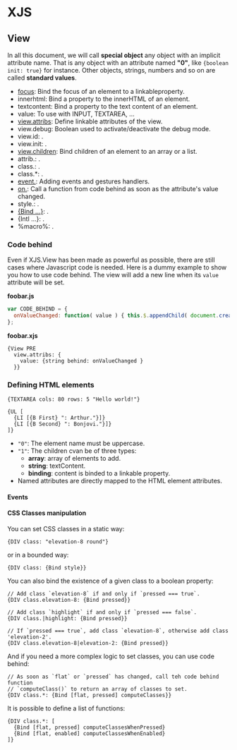 # XJS
## View
In all this document, we will call __special object__ any object with an implicit attribute name.
That is any object with an attribute named __"0"__, like `{boolean init: true}` for instance.
Other objects, strings, numbers and so on are called __standard values__.

* [focus](xjs.view.focus.md): Bind the focus of an element to a linkableproperty.
* innerhtml: Bind a property to the innerHTML of an element.
* textcontent: Bind a property to the text content of an element.
* value: To use with INPUT, TEXTAREA, ...
* [view.attribs](xjs.view.view.attribs.md): Define linkable attributes of the view.
* view.debug: Boolean used to activate/deactivate the debug mode.
* view.id: .
* view.init: .
* [view.children](xjs.view.view.children.md): Bind children of an element to an array or a list.
* attrib.<names>: .
* class.<names>: .
* class.*: .
* [event.<event-name>](xjs.view.event.md): Adding events and gestures handlers.
* [on.<attrib-name>](xjs.view.on.md): Call a function from code behind as soon as the attribute's value changed.
* style.<name>: .
* [{Bind ...}](xjs.view.bind.md): .
* {Intl ...}: .
* %macro%: .

### Code behind
Even if XJS.View has been made as powerful as possible, there are still cases where Javascript code is needed.
Here is a dummy example to show you how to use code behind. The view will add a new line when its `value` attribute will be set.

__foobar.js__
```js
var CODE_BEHIND = {
  onValueChanged: function( value ) { this.$.appendChild( document.createTextNode( value + "\n" ) ); }
};
```

__foobar.xjs__
```
{View PRE
  view.attribs: {
    value: {string behind: onValueChanged }
  }}
```


### Defining HTML elements
```
{TEXTAREA cols: 80 rows: 5 "Hello world!"}
```

```
{UL [
  {LI [{B First} ": Arthur."}]}
  {LI [{B Second} ": Bonjovi."}]}
]}
```

* `"0"`: The element name must be uppercase.
* `"1"`: The children cvan be of three types:
    * __array__: array of elements to add.
    * __string__: textContent.
    * __binding__: content is binded to a linkable property.
* Named attributes are directly mapped to the HTML element attributes.

#### Events

#### CSS Classes manipulation
You can set CSS classes in a static way:
```
{DIV class: "elevation-8 round"}
```
or in a bounded way:
```
{DIV class: {Bind style}}
```

You can also bind the existence of a given class to a boolean property:
```
// Add class `elevation-8` if and only if `pressed === true`.
{DIV class.elevation-8: {Bind pressed}}
```
```
// Add class `highlight` if and only if `pressed === false`.
{DIV class.|highlight: {Bind pressed}}
```
```
// If `pressed === true`, add class `elevation-8`, otherwise add class 'elevation-2'.
{DIV class.elevation-8|elevation-2: {Bind pressed}}
```

And if you need a more complex logic to set classes, you can use code behind:
```
// As soon as `flat` or `pressed` has changed, call teh code behind function
// `computeClass()` to return an array of classes to set.
{DIV class.*: {Bind [flat, pressed] computeClasses}}
```

It is possible to define a list of functions:
```
{DIV class.*: [
  {Bind [flat, pressed] computeClassesWhenPressed}
  {Bind [flat, enabled] computeClassesWhenEnabled}
]}
```
